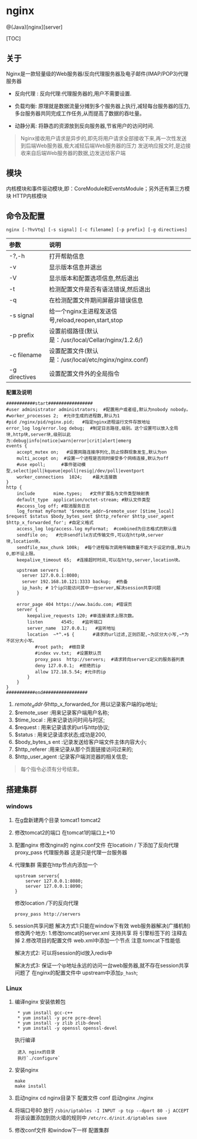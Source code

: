 # nginx

@(Java)[nginx][server]

[TOC]

## 关于

Nginx是一款轻量级的Web服务器/反向代理服务器及电子邮件(IMAP/POP3)代理服务器

* 反向代理 :
    反向代理:代理服务器的,用户不需要设置.

* 负载均衡:
    原理就是数据流量分摊到多个服务器上执行,减轻每台服务器的压力,
    多台服务器共同完成工作任务,从而提高了数据的吞吐量。

* 动静分离:
    将静态的资源放到反向服务器,节省用户的访问时间.


> Nginx接收用户请求是异步的,即先将用户请求全部接收下来,再一次性发送到后端Web服务器,极大减轻后端Web服务器的压力
> 发送响应报文时,是边接收来自后端Web服务器的数据,边发送给客户端

## 模块
内核模块和事件驱动模块,即：CoreModule和EventsModule；另外还有第三方模块 HTTP内核模块


## 命令及配置

```
nginx [-?hvVtq] [-s signal] [-c filename] [-p prefix] [-g directives]
```

|参数|说明|
|:--|:--|
|-?,-h        |打开帮助信息|
|-v           |显示版本信息并退出|
|-V           |显示版本和配置选项信息,然后退出|
|-t           |检测配置文件是否有语法错误,然后退出|
|-q           |在检测配置文件期间屏蔽非错误信息|
|-s signal    |给一个nginx主进程发送信号,reload,reopen,start,stop|
|-p prefix    |设置前缀路径(默认是：/usr/local/Cellar/nginx/1.2.6/)|
|-c filename  |设置配置文件(默认是：/usr/local/etc/nginx/nginx.conf)|
|-g directives|设置配置文件外的全局指令|

**配置及说明**
```
###########start#################
#user administrator administrators;  #配置用户或者组,默认为nobody nobody。
#worker_processes 2;  #允许生成的进程数,默认为1
#pid /nginx/pid/nginx.pid;   #指定nginx进程运行文件存放地址
error_log log/error.log debug;  #制定日志路径,级别。这个设置可以放入全局块,http块,server块,级别以此为:debug|info|notice|warn|error|crit|alert|emerg
events {
    accept_mutex on;   #设置网路连接序列化,防止惊群现象发生,默认为on
    multi_accept on;  #设置一个进程是否同时接受多个网络连接,默认为off
    #use epoll;      #事件驱动模型,select|poll|kqueue|epoll|resig|/dev/poll|eventport
    worker_connections  1024;    #最大连接数
}
http {
    include       mime.types;   #文件扩展名与文件类型映射表
    default_type  application/octet-stream; #默认文件类型
    #access_log off; #取消服务日志
    log_format myFormat '$remote_addr–$remote_user [$time_local] $request $status $body_bytes_sent $http_referer $http_user_agent $http_x_forwarded_for'; #自定义格式
    access_log log/access.log myFormat;  #combined为日志格式的默认值
    sendfile on;   #允许sendfile方式传输文件,可以在http块,server块,location块。
    sendfile_max_chunk 100k;  #每个进程每次调用传输数量不能大于设定的值,默认为0,即不设上限。
    keepalive_timeout 65;  #连接超时时间,可以在http,server,location块。

    upstream servers {
      server 127.0.0.1:8080;
      server 192.168.10.121:3333 backup;  #热备
      ip_hash; # 1个ip只能访问其中一台server,解决session共享问题
    }

    error_page 404 https://www.baidu.com; #错误页
    server {
        keepalive_requests 120; #单连接请求上限次数。
        listen       4545;   #监听端口
        server_name  127.0.0.1;   #监听地址
        location  ~*^.+$ {       #请求的url过滤,正则匹配,~为区分大小写,~*为不区分大小写。
           #root path;  #根目录
           #index vv.txt;  #设置默认页
           proxy_pass  http://servers;  #请求转向servers定义的服务器列表
           deny 127.0.0.1;  #拒绝的ip
           allow 172.18.5.54; #允许的ip
        }
    }
}
###########end#################
```
1. $remote_addr 与$http_x_forwarded_for 用以记录客户端的ip地址;
2. $remote_user :用来记录客户端用户名称;
3. $time_local : 用来记录访问时间与时区;
4. $request : 用来记录请求的url与http协议;
5. $status : 用来记录请求状态;成功是200,
6. $body_bytes_s ent :记录发送给客户端文件主体内容大小;
7. $http_referer :用来记录从那个页面链接访问过来的;
8. $http_user_agent :记录客户端浏览器的相关信息;

> 每个指令必须有分号结束。

## 搭建集群
### windows

1. 在g盘新建两个目录 tomcat1 tomcat2
2. 修改tomcat2的端口 在tomcat1的端口上+10
3. 配置nginx
    修改nginx的 nginx.conf文件
    在locatioin / 下添加了反向代理
        proxy_pass 代理服务器
    这是只是代理一台服务器
4. 代理集群
    需要在http节点内添加一个
    ```
    upstream servers{
        server 127.0.0.1:8080;
        server 127.0.0.1:8090;
    }
    ```
    修改location /下的反向代理
    ```
    proxy_pass http://servers
    ```
5. session共享问题
    解决方式1:只能在window下有效
        web服务器解决(广播机制)
        修改两个地方:
            1.修改tomcat的server.xml 支持共享
                将 引擎标签下的
                    <Cluster className="org.apache.catalina.ha.tcp.SimpleTcpCluster"/>
                注释去掉
            2.修改项目的配置文件 web.xml中添加一个节点
        注意:tomcat下性能低

    解决方式2:
        可以将session的id放入redis中

    解决方式3:
        保证一个ip地址永远的访问一台web服务器,就不存在session共享问题了
        在nginx的配置文件中
            upstream中添加`p_hash`;

### Linux

1. 编译nginx
    安装依赖包

        * yum install gcc-c++
        * yum install -y pcre pcre-devel
        * yum install -y zlib zlib-devel
        * yum install -y openssl openssl-devel

    执行编译

        进入 nginx的目录
        执行`./configure`

2. 安装nginx
    ```
    make
    make install
    ```
3. 启动nginx
    cd nginx目录下
        配置文件 conf
        启动nginx
            ./nginx

4. 将端口号80 放行
    `/sbin/iptables -I INPUT -p tcp --dport 80 -j ACCEPT`
    将该设置添加到防火墙的规则中
    `/etc/rc.d/init.d/iptables save`

5. 修改conf文件 和window下一样
    配置集群